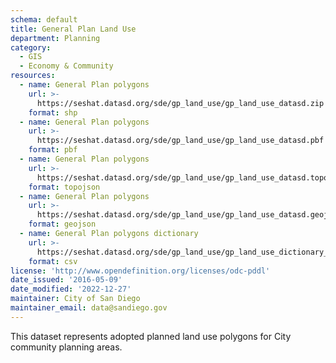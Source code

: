 ```yaml
---
schema: default
title: General Plan Land Use
department: Planning
category:
  - GIS
  - Economy & Community
resources:
  - name: General Plan polygons
    url: >-
      https://seshat.datasd.org/sde/gp_land_use/gp_land_use_datasd.zip
    format: shp
  - name: General Plan polygons
    url: >-
      https://seshat.datasd.org/sde/gp_land_use/gp_land_use_datasd.pbf
    format: pbf
  - name: General Plan polygons
    url: >-
      https://seshat.datasd.org/sde/gp_land_use/gp_land_use_datasd.topo.json
    format: topojson
  - name: General Plan polygons
    url: >-
      https://seshat.datasd.org/sde/gp_land_use/gp_land_use_datasd.geojson
    format: geojson
  - name: General Plan polygons dictionary
    url: >-
      https://seshat.datasd.org/sde/gp_land_use/gp_land_use_dictionary_datasd.csv
    format: csv
license: 'http://www.opendefinition.org/licenses/odc-pddl'
date_issued: '2016-05-09'
date_modified: '2022-12-27'
maintainer: City of San Diego
maintainer_email: data@sandiego.gov
---
```

This dataset represents adopted planned land use polygons for City community planning areas.